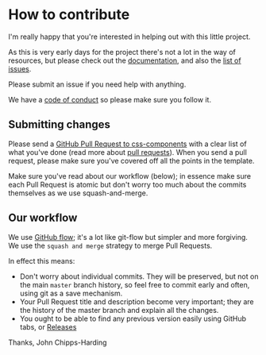 # How to contribute

I'm really happy that you're interested in helping out with this little project.

As this is very early days for the project there's not a lot in the way of resources, but please check out the [documentation](./README.md), and also the [list of issues](https://github.com/phantomstudios/css-components/issues).

Please submit an issue if you need help with anything.

We have a [code of conduct](./CODE_OF_CONDUCT.md) so please make sure you follow it.

## Submitting changes

Please send a
[GitHub Pull Request to css-components](https://github.com/phantomstudios/css-components/pull/new/master) with a clear list of what you've done (read more about [pull requests](https://help.github.com/en/articles/about-pull-requests)). When you send a pull request, please make sure you've covered off all the points in the template.

Make sure you've read about our workflow (below); in essence make sure each Pull Request is atomic but don't worry too much about the commits themselves as we use squash-and-merge.

## Our workflow

We use [GitHub flow](https://guides.github.com/introduction/flow/); it's a lot like git-flow but simpler and more forgiving. We use the `squash and merge` strategy to merge Pull Requests.

In effect this means:

- Don't worry about individual commits. They will be preserved, but not on the main `master` branch history, so feel free to commit early and often, using git as a save mechanism.
- Your Pull Request title and description become very important; they are the history of the master branch and explain all the changes.
- You ought to be able to find any previous version easily using GitHub tabs, or [Releases](https://github.com/phantomstudios/css-components/releases)

Thanks, John Chipps-Harding
